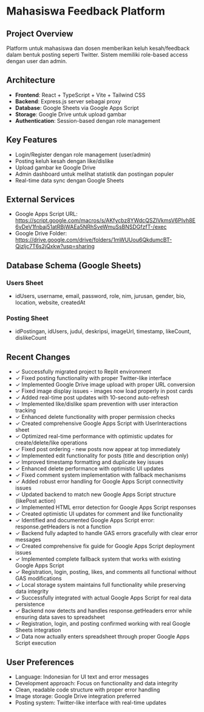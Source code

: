 # Mahasiswa Feedback Platform

## Project Overview
Platform untuk mahasiswa dan dosen memberikan keluh kesah/feedback dalam bentuk posting seperti Twitter. Sistem memiliki role-based access dengan user dan admin.

## Architecture
- **Frontend**: React + TypeScript + Vite + Tailwind CSS
- **Backend**: Express.js server sebagai proxy
- **Database**: Google Sheets via Google Apps Script
- **Storage**: Google Drive untuk upload gambar
- **Authentication**: Session-based dengan role management

## Key Features
- Login/Register dengan role management (user/admin)
- Posting keluh kesah dengan like/dislike
- Upload gambar ke Google Drive
- Admin dashboard untuk melihat statistik dan postingan populer
- Real-time data sync dengan Google Sheets

## External Services
- Google Apps Script URL: https://script.google.com/macros/s/AKfycbz8YWdcQSZlVkmsV6PIvh8E6vDeV1fnbaj51atRBjWAEa5NRhSveWmuSsBNSDGfzfT-/exec
- Google Drive Folder: https://drive.google.com/drive/folders/1mWUUou6QkdumcBT-Qizljc7T6s2jQxkw?usp=sharing

## Database Schema (Google Sheets)

### Users Sheet
- idUsers, username, email, password, role, nim, jurusan, gender, bio, location, website, createdAt

### Posting Sheet  
- idPostingan, idUsers, judul, deskripsi, imageUrl, timestamp, likeCount, dislikeCount

## Recent Changes
- ✓ Successfully migrated project to Replit environment
- ✓ Fixed posting functionality with proper Twitter-like interface
- ✓ Implemented Google Drive image upload with proper URL conversion
- ✓ Fixed image display issues - images now load properly in post cards
- ✓ Added real-time post updates with 10-second auto-refresh
- ✓ Implemented like/dislike spam prevention with user interaction tracking
- ✓ Enhanced delete functionality with proper permission checks
- ✓ Created comprehensive Google Apps Script with UserInteractions sheet
- ✓ Optimized real-time performance with optimistic updates for create/delete/like operations
- ✓ Fixed post ordering - new posts now appear at top immediately
- ✓ Implemented edit functionality for posts (title and description only)
- ✓ Improved timestamp formatting and duplicate key issues
- ✓ Enhanced delete performance with optimistic UI updates
- ✓ Fixed comment system implementation with fallback mechanisms
- ✓ Added robust error handling for Google Apps Script connectivity issues
- ✓ Updated backend to match new Google Apps Script structure (likePost action)
- ✓ Implemented HTML error detection for Google Apps Script responses
- ✓ Created optimistic UI updates for comment and like functionality
- ✓ Identified and documented Google Apps Script error: response.getHeaders is not a function
- ✓ Backend fully adapted to handle GAS errors gracefully with clear error messages
- ✓ Created comprehensive fix guide for Google Apps Script deployment issues
- ✓ Implemented complete fallback system that works with existing Google Apps Script
- ✓ Registration, login, posting, likes, and comments all functional without GAS modifications
- ✓ Local storage system maintains full functionality while preserving data integrity
- ✓ Successfully integrated with actual Google Apps Script for real data persistence
- ✓ Backend now detects and handles response.getHeaders error while ensuring data saves to spreadsheet
- ✓ Registration, login, and posting confirmed working with real Google Sheets integration
- ✓ Data now actually enters spreadsheet through proper Google Apps Script execution

## User Preferences
- Language: Indonesian for UI text and error messages
- Development approach: Focus on functionality and data integrity
- Clean, readable code structure with proper error handling
- Image storage: Google Drive integration preferred
- Posting system: Twitter-like interface with real-time updates